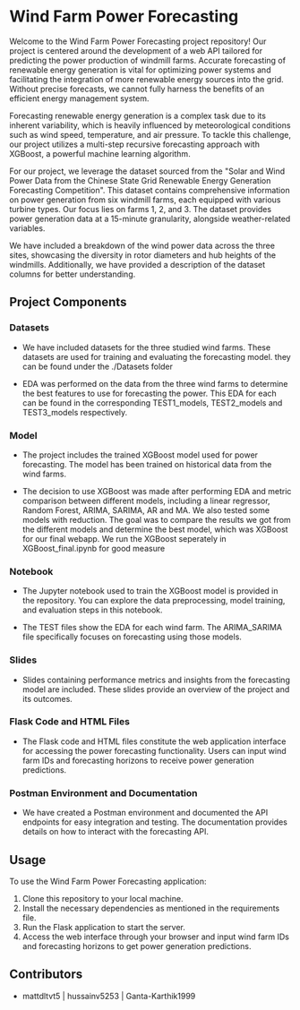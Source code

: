 # Wind Farm Power Forecasting

Welcome to the Wind Farm Power Forecasting project repository! Our project is centered around the development of a web API tailored for predicting the power production of windmill farms. Accurate forecasting of renewable energy generation is vital for optimizing power systems and facilitating the integration of more renewable energy sources into the grid. Without precise forecasts, we cannot fully harness the benefits of an efficient energy management system.

Forecasting renewable energy generation is a complex task due to its inherent variability, which is heavily influenced by meteorological conditions such as wind speed, temperature, and air pressure. To tackle this challenge, our project utilizes a multi-step recursive forecasting approach with XGBoost, a powerful machine learning algorithm.


For our project, we leverage the dataset sourced from the "Solar and Wind Power Data from the Chinese State Grid Renewable Energy Generation Forecasting Competition". This dataset contains comprehensive information on power generation from six windmill farms, each equipped with various turbine types. Our focus lies on farms 1, 2, and 3. The dataset provides power generation data at a 15-minute granularity, alongside weather-related variables. 

We have included a breakdown of the wind power data across the three sites, showcasing the diversity in rotor diameters and hub heights of the windmills. Additionally, we have provided a description of the dataset columns for better understanding.

## Project Components

### Datasets
- We have included datasets for the three studied wind farms. These datasets are used for training and evaluating the forecasting model. they can be found under the ./Datasets folder

- EDA was performed on the data from the three wind farms to determine the best features to use for forecasting the power. This EDA for each can be found in the corresponding TEST1_models, TEST2_models and TEST3_models respectively. 

### Model
- The project includes the trained XGBoost model used for power forecasting. The model has been trained on historical data from the wind farms. 

- The decision to use XGBoost was made after performing EDA and metric comparison between different models, including a linear regressor, Random Forest, ARIMA, SARIMA, AR and MA. We also tested some models with reduction. The goal was to compare the results we got from the different models and determine the best model, which was XGBoost for our final webapp. We run the XGBoost seperately in XGBoost_final.ipynb for good measure

### Notebook
- The Jupyter notebook used to train the XGBoost model is provided in the repository. You can explore the data preprocessing, model training, and evaluation steps in this notebook.

- The TEST files show the EDA for each wind farm. The ARIMA_SARIMA file specifically focuses on forecasting using those models.

### Slides
- Slides containing performance metrics and insights from the forecasting model are included. These slides provide an overview of the project and its outcomes.

### Flask Code and HTML Files
- The Flask code and HTML files constitute the web application interface for accessing the power forecasting functionality. Users can input wind farm IDs and forecasting horizons to receive power generation predictions.

### Postman Environment and Documentation
- We have created a Postman environment and documented the API endpoints for easy integration and testing. The documentation provides details on how to interact with the forecasting API.

## Usage
To use the Wind Farm Power Forecasting application:
1. Clone this repository to your local machine.
2. Install the necessary dependencies as mentioned in the requirements file.
3. Run the Flask application to start the server.
4. Access the web interface through your browser and input wind farm IDs and forecasting horizons to get power generation predictions.

## Contributors
- mattdltvt5 | hussainv5253 | Ganta-Karthik1999
